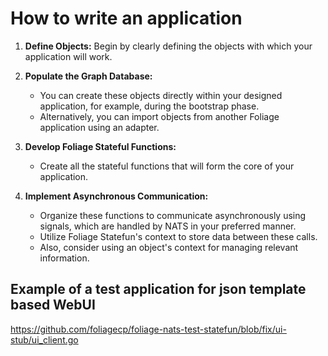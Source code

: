 # How to write an application

1. **Define Objects:** Begin by clearly defining the objects with which your application will work.

2. **Populate the Graph Database:**
   - You can create these objects directly within your designed application, for example, during the bootstrap phase.
   - Alternatively, you can import objects from another Foliage application using an adapter.

3. **Develop Foliage Stateful Functions:**
   - Create all the stateful functions that will form the core of your application.

4. **Implement Asynchronous Communication:**
   - Organize these functions to communicate asynchronously using signals, which are handled by NATS in your preferred manner.
   - Utilize Foliage Statefun's context to store data between these calls.
   - Also, consider using an object's context for managing relevant information.

## Example of a test application for json template based WebUI

https://github.com/foliagecp/foliage-nats-test-statefun/blob/fix/ui-stub/ui_client.go